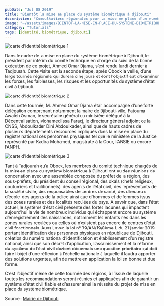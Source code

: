 ```yaml
---
pubDate: "Jul 08 2019"
title: "Bientôt la mise en place du système biométrique à djibouti"
description: "Consultations régionales pour la mise en place d’un numéro national d’identification et d’un registre national des personnes physiques"
image: "~/assets/images/BIENTÔT-LA-MISE-EN-PLACE-DU-SYSTÈME-BIOMÉTRIQUE-À-DJIBOUTI-1.jpg"
category: "Tutorials"
tags: [identité, biométrique, djibouti]
---
```


![carte d’identité biométrique 1](/images/BIENTÔT-LA-MISE-EN-PLACE-DU-SYSTÈME-BIOMÉTRIQUE-À-DJIBOUTI-4.jpg)

Dans le cadre de la mise en place du système biométrique à Djibouti, le président par intérim du comité technique en charge du suivi de la bonne exécution de ce projet, Ahmed Omar Djama, s’est rendu lundi dernier à Tadjourah. Cette visite est la seconde étape, après Obock la veille, d’une large tournée régionale qui durera cinq jours et dont l’objectif est d’examiner les forces, les faiblesses, les risques et les opportunités du système d’état civil à Djibouti.

![carte d’identité biométrique 2](/images/BIENTÔT-LA-MISE-EN-PLACE-DU-SYSTÈME-BIOMÉTRIQUE-À-DJIBOUTI-3.jpg)

Dans cette tournée, M. Ahmed Omar Djama était accompagné d’une forte délégation comprenant notamment la maire de Djibouti-ville, Fatouma Awaleh Osman, le secrétaire général du ministère délégué à la Décentralisation, Mohamed Issa Faradj, le directeur général adjoint de la CNSS, Abdoulkader Dini Abdoulkader, ainsi que de hauts cadres de plusieurs départements ressources impliqués dans la mise en place du registre national des personnes physiques tel que le ministère de la Justice représenté par Kadira Mohamed, magistrate à la Cour, l’ANSIE ou encore l’ANPH.

![carte d’identité biométrique 3](/images/BIENTÔT-LA-MISE-EN-PLACE-DU-SYSTÈME-BIOMÉTRIQUE-À-DJIBOUTI-2.jpg)

Tant à Tadjourah qu’à Obock, les membres du comité technique chargés de la mise en place du système biométrique à Djibouti ont eu des réunions de concertation avec une assemblée composée du préfet de la région, des sous-préfets, du président du conseil régional, des okals (chefs religieux, coutumiers et traditionnels), des agents de l’état civil, des représentants de la société civile, des responsables de centres de santé, des directeurs d’école, des agents de la police ainsi que d’hommes et de femmes issus des zones rurales et des localités reculées du pays. A savoir que, dans l’état actuel, le système d’état civil présente des fortes lacunes qui impactent aujourd’hui la vie de nombreux individus qui échappent encore au système d’enregistrement des naissances, notamment les enfants nés dans les zones rurales reculées ou celles où n’existent pas encore de centres d’état civil fonctionnels. Aussi, avec la loi n° 39/AN/19/8ème L du 21 janvier 2019 portant identification des personnes physiques en république de Djibouti, création du numéro national d’identification et établissement d’un registre national, ainsi que son décret d’application, l’assainissement et la réforme du système de l’état civil devient désormais une question prioritaire qui doit faire l’objet d’une réflexion à l’échelle nationale à laquelle il faudra apporter des solutions urgentes, afin de mettre en application la loi en bonne et due forme.

C’est l’objectif même de cette tournée des régions, à l’issue de laquelle toutes les recommandations seront réunies et appliquées afin de garantir un système d’état civil fiable et d’assurer ainsi la réussite du projet de mise en place du système biométrique.

Source : [Mairie de Djibouti](https://www.lanation.dj/bientot-la-mise-en-place-du-systeme-biometrique-a-djibouti/)
